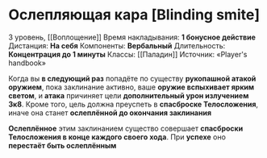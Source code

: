 # Ослепляющая кара [Blinding smite]
3 уровень, [[Воплощение]]
Время накладывания: **1 бонусное действие**
Дистанция: **На себя**
Компоненты: **Вербальный**
Длительность: **Концентрация до 1 минуты**
Классы: [[Паладин]]
Источник: «Player's handbook»

Когда вы **в следующий раз** попадёте по существу **рукопашной атакой оружием**, пока заклинание активно, ваше **оружие вспыхивает ярким светом**, и **атака** причиняет цели **дополнительный урон излучением 3к8**. Кроме того, цель должна преуспеть в **спасброске Телосложения**, иначе она станет **ослеплённой до окончания заклинания**

**Ослеплённое** этим заклинанием существо совершает **спасброски Телосложения в конце каждого своего хода**. При **успехе** оно **перестаёт быть ослеплённым**